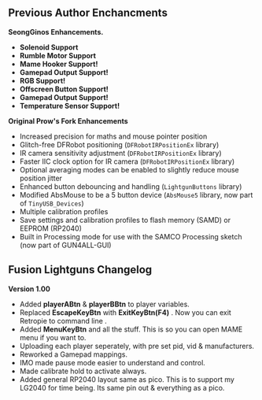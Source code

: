 ## Previous Author Enchancments ##

**SeongGinos Enhancements.**
- **Solenoid Support**
- **Rumble Motor Support**
- **Mame Hooker Support!**
- **Gamepad Output Support!**
- **RGB Support!**
- **Offscreen Button Support!**
- **Gamepad Output Support!**
- **Temperature Sensor Support!**

**Original Prow's Fork Enhancements**
- Increased precision for maths and mouse pointer position
- Glitch-free DFRobot positioning (`DFRobotIRPositionEx` library)
- IR camera sensitivity adjustment (`DFRobotIRPositionEx` library)
- Faster IIC clock option for IR camera (`DFRobotIRPositionEx` library)
- Optional averaging modes can be enabled to slightly reduce mouse position jitter
- Enhanced button debouncing and handling (`LightgunButtons` library)
- Modified AbsMouse to be a 5 button device (`AbsMouse5` library, now part of `TinyUSB_Devices`)
- Multiple calibration profiles
- Save settings and calibration profiles to flash memory (SAMD) or EEPROM (RP2040)
- Built in Processing mode for use with the SAMCO Processing sketch (now part of GUN4ALL-GUI)

## Fusion Lightguns Changelog ##

**Version 1.00**
- Added **playerABtn** & **playerBBtn** to player variables.
- Replaced **EscapeKeyBtn** with **ExitKeyBtn(F4)** . Now you can exit Retropie to command line .
- Added **MenuKeyBtn** and all the stuff. This is so you can open MAME menu if you want to.
- Uploading each player seperately, with pre set pid, vid & manufacturers.
- Reworked a Gamepad mappings.
- IMO made pause mode easier to understand and control.
- Made calibrate hold to activate always.
- Added general RP2040 layout same as pico. This is to support my LG2040 for time being. Its same pin out & everything as a pico.

